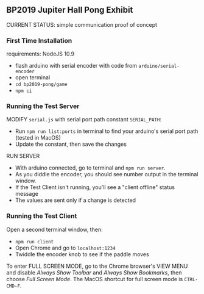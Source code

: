 ## BP2019 Jupiter Hall Pong Exhibit

CURRENT STATUS: simple communication proof of concept

### First Time Installation

requirements: NodeJS 10.9

- flash arduino with serial encoder with code from `arduino/serial-encoder`
- open terminal
- `cd bp2019-pong/game`
- `npm ci`

### Running the Test Server

MODIFY `serial.js` with serial port path constant `SERIAL_PATH`:

- Run `npm run list:ports` in terminal to find your arduino's serial port path (tested in MacOS)
- Update the constant, then save the changes

RUN SERVER

- With arduino connected, go to terminal and `npm run server`.
- As you diddle the encoder, you should see number output in the terminal window.
- If the Test Client isn't running, you'll see a "client offline" status message
- The values are sent only if a change is detected

### Running the Test Client

Open a second terminal window, then:

- `npm run client`
- Open Chrome and go to `localhost:1234`
- Twiddle the encoder knob to see if the paddle moves

To enter FULL SCREEN MODE, go to the Chrome browser's VIEW MENU and disable _Always Show Toolbar_ and _Always Show Bookmarks_, then choose _Full Screen Mode_.
The MacOS shortcut for full screen mode is `CTRL-CMD-F`.
